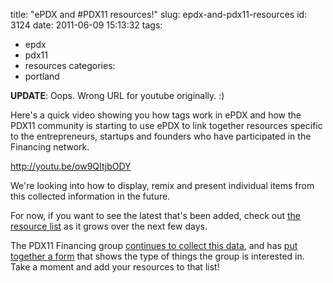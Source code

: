 title: "ePDX and #PDX11 resources!"
slug: epdx-and-pdx11-resources
id: 3124
date: 2011-06-09 15:13:32
tags: 
- epdx
- pdx11
- resources
categories: 
- portland

**UPDATE**: Oops. Wrong URL for youtube originally. :)

Here's a quick video showing you how tags work in ePDX and how the PDX11 community is starting to use ePDX to link together resources specific to the entrepreneurs, startups and founders who have participated in the Financing network.

http://youtu.be/ow9QItjbODY

We're looking into how to display, remix and present individual items from this collected information in the future. 

For now, if you want to see the latest that's been added, check out [the resource list](http://epdx.org/search/pdx11resource) as it grows over the next few days.

The PDX11 Financing group [continues to collect this data](http://lists.pdx11.org/pipermail/pdx11-financing/2011-June/000103.html), and has [put together a form](https://spreadsheets.google.com/spreadsheet/viewform?hl=en_US&formkey=dERzYWlmRE1wNTcxTXgyZlhKM212UFE6MQ#gid=0) that shows the type of things the group is interested in.  Take a moment and add your resources to that list!
